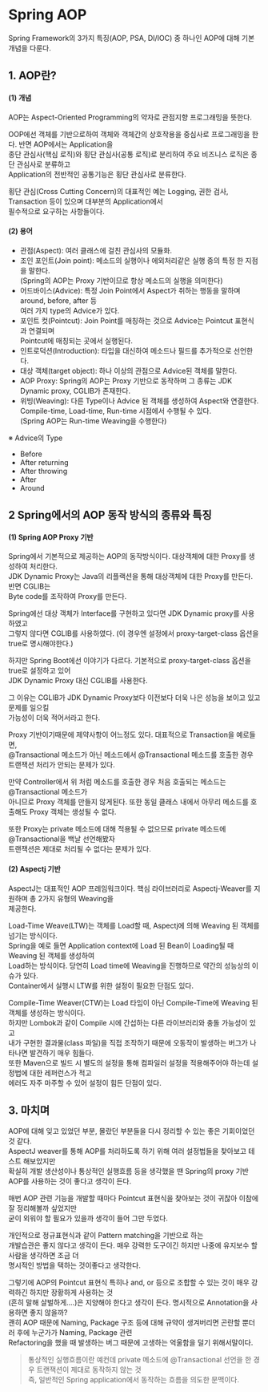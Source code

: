 # Spring AOP
Spring Framework의 3가지 특징(AOP, PSA, DI/IOC) 중 하나인 AOP에 대해 기본 개념을 다룬다.

## 1. AOP란?
#### (1) 개념
AOP는 Aspect-Oriented Programming의 약자로 관점지향 프로그래밍을 뜻한다.  

OOP에선 객체를 기반으로하여 객체와 객체간의 상호작용을 중심사로 프로그래밍을 한다. 반면 AOP에서는 Application을  
종단 관심사(핵심 로직)와 횡단 관심사(공통 로직)로 분리하여 주요 비즈니스 로직은 종단 관심사로 분류하고  
Application의 전반적인 공통기능은 횡단 관심사로 분류한다.  
 
횡단 관심(Cross Cutting Concern)의 대표적인 예는 Logging, 권한 검사, Transaction 등이 있으며 대부분의 Application에서  
필수적으로 요구하는 사항들이다. 

#### (2) 용어  
- 관점(Aspect): 여러 클래스에 걸친 관심사의 모듈화.  
- 조인 포인트(Join point): 메소드의 실행이나 에외처리같은 실행 중의 특정 한 지점을 말한다.  
  (Spring의 AOP는 Proxy 기반이므로 항상 메소드의 실행을 의미한다)
- 어드바이스(Advice): 특정 Join Point에서 Aspect가 취하는 행동을 말하며 around, before, after 등  
  여러 가지 type의 Advice가 있다. 
- 포인트 컷(Pointcut): Join Point를 매칭하는 것으로 Advice는 Pointcut 표현식과 연결되며  
  Pointcut에 매칭되는 곳에서 실행된다.  
- 인트로덕션(Introduction): 타입을 대신하여 메소드나 필드를 추가적으로 선언한다.  
- 대상 객체(target object): 하나 이상의 관점으로 Advice된 객체를 말한다.  
- AOP Proxy: Spring의 AOP는 Proxy 기반으로 동작하며 그 종류는 JDK Dynamic proxy, CGLIB가 존재한다.  
- 위빙(Weaving): 다른 Type이나 Advice 된 객체를 생성하여 Aspect와 연결한다.  
  Compile-time, Load-time, Run-time 시점에서 수행될 수 있다.   
  (Spring AOP는 Run-time Weaving을 수행한다)
  
  
※ Advice의 Type
* Before
* After returning
* After throwing
* After
* Around

 ## 2 Spring에서의 AOP 동작 방식의 종류와 특징
 #### (1) Spring AOP Proxy 기반  
 Spring에서 기본적으로 제공하는 AOP의 동작방식이다. 대상객체에 대한 Proxy를 생성하여 처리한다.  
 JDK Dynamic Proxy는 Java의 리플랙션을 통해 대상객체에 대한 Proxy를 만든다. 반면 CGLIB는  
 Byte code를 조작하여 Proxy를 만든다.
 
 Spring에선 대상 객체가 Interface를 구현하고 있다면 JDK Dynamic proxy를 사용하였고  
 그렇지 않다면 CGLIB를 사용하였다. (이 경우엔 설정에서 proxy-target-class 옵션을 true로 명시해야한다.)  
 
 하지만 Spring Boot에선 이야기가 다르다. 기본적으로 proxy-target-class 옵션을 true로 설정하고 있어  
 JDK Dynamic Proxy 대신 CGLIB를 사용한다. 
 
 그 이유는 CGLIB가 JDK Dynamic Proxy보다 이전보다 더욱 나은 성능을 보이고 있고 문제를 일으킬  
 가능성이 더욱 적어서라고 한다.
 
 Proxy 기반이기때문에 제약사항이 어느정도 있다. 대표적으로 Transaction을 예로들면,  
 @Transactional 메소드가 아닌 메소드에서 @Transactional 메소드를 호출한 경우  
 트랜잭션 처리가 안되는 문제가 있다.  
 
 만약 Controller에서 위 처럼 메소드를 호출한 경우 처음 호출되는 메소드는 @Transactional 메소드가  
 아니므로 Proxy 객체를 만들지 않게된다. 또한 동일 클래스 내에서 아무리 메소드를 호출해도 Proxy 객체는 생성될 수 없다.  
 
 또한 Proxy는 private 메소드에 대해 적용될 수 없으므로 private 메소드에 @Transactional을 백날 선언해봤자  
 트랜잭션은 제대로 처리될 수 없다는 문제가 있다. 
  
 #### (2) Aspectj 기반
 AspectJ는 대표적인 AOP 프레임워크이다. 핵심 라이브러리로 Aspectj-Weaver를 지원하며 총 2가지 유형의 Weaving을  
 제공한다.
  
 Load-Time Weave(LTW)는 객체를 Load할 때, Aspectj에 의해 Weaving 된 객체를 넘기는 방식이다.  
 Spring을 예로 들면 Application context에 Load 된 Bean이 Loading될 때 Weaving 된 객체를 생성하여  
 Load하는 방식이다. 당연히 Load time에 Weaving을 진행하므로 약간의 성능상의 이슈가 있다.  
 Container에서 실행시 LTW를 위한 설정이 필요한 단점도 있다. 
 
 Compile-Time Weaver(CTW)는 Load 타임이 아닌 Compile-Time에 Weaving 된 객체를 생성하는 방식이다.  
 하지만 Lombok과 같이 Compile 시에 간섭하는 다른 라이브러리와 충돌 가능성이 있고  
 내가 구현한 결과물(class 파일)을 직접 조작하기 때문에 오동작이 발생하는 버그가 나타나면 발견하기 매우 힘들다.  
 또한 Maven으로 빌드 시 별도의 설정을 통해 컴파일러 설정을 적용해주어야 하는데 설정법에 대한 레퍼런스가 적고  
 에러도 자주 마주할 수 있어 설정이 힘든 단점이 있다.  
 
 
 ## 3. 마치며
 AOP에 대해 잊고 있었던 부분, 몰랐던 부분들을 다시 정리할 수 있는 좋은 기회이었던 것 같다.  
 AspectJ weaver를 통해 AOP를 처리하도록 하기 위해 여러 설정법들을 찾아보고 테스트 해보았지만  
 확실히 개발 생산성이나 통상적인 실행흐름 등을 생각했을 땐 Spring의 proxy 기반 AOP를 사용하는 것이 좋다고 생각이 든다.  
 
 매번 AOP 관련 기능을 개발할 때마다 Pointcut 표현식을 찾아보는 것이 귀찮아 이참에 잘 정리해볼까 싶었지만  
 굳이 외워야 할 필요가 있을까 생각이 들어 그만 두었다. 
 
 개인적으로 정규표현식과 같이 Pattern matching을 기반으로 하는  
 개발습관은 좋지 않다고 생각이 든다. 매우 강력한 도구이긴 하지만 나중에 유지보수 할 사람을 생각하면 조금 더  
 명시적인 방법을 택하는 것이좋다고 생각한다.  
 
 그렇기에 AOP의 Pointcut 표현식 특히나 and, or 등으로 조합할 수 있는 것이 매우 강력하긴 하지만 장황하게 사용하는 것  
 (흔히 말해 살벌하게....)은 지양해야 한다고 생각이 든다. 명시적으로 Annotation을 사용하면 좋지 않을까?  
 괜히 AOP 때문에 Naming, Package 구조 등에 대해 규약이 생겨버리면 곤란할 뿐더러 후에 누군가가 Naming, Package 관련  
 Refactoring을 했을 때 발생하는 버그 때문에 고생하는 억울함을 덜기 위해서말이다. 
 
 > 통상적인 실행흐름이란 예컨데 private 메소드에 @Transactional 선언을 한 경우 트랜잭션이 제대로 동작하지 않는 것  
 > 즉, 일반적인 Spring application에서 동작하는 흐름을 의도한 문맥이다.
 
 